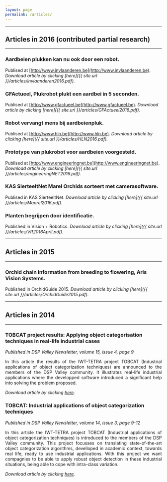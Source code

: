 ```yaml
---
layout: page
permalink: /articles/
---
```


----------------------------------------------------------------

## Articles in 2016 (contributed partial research)

----------------------------------------------------------------

### Aardbeien plukken kan nu ook door een robot.

Publised at [http://www.invlaanderen.be](http://www.invlaanderen.be). *Download article by clicking [here]({{ site.url }}/articles/invlaanderen2016.pdf).*

### GFActueel, Plukrobot plukt een aardbei in 5 seconden.

Publised at [http://www.gfactueel.be](http://www.gfactueel.be). *Download article by clicking [here]({{ site.url }}/articles/GFActueel2016.pdf).*

### Robot vervangt mens bij aardbeienpluk. 

Publised at [http://www.hln.be](http://www.hln.be). *Download article by clicking [here]({{ site.url }}/articles/HLN2016.pdf).*

### Prototype van plukrobot voor aardbeien voorgesteld.

Publised at [http://www.engineeringnet.be](http://www.engineeringnet.be). *Download article by clicking [here]({{ site.url }}/articles/engineeringNET2016.pdf).*

### KAS SierteeltNet Marel Orchids sorteert met camerasoftware. 

Publised in KAS SierteeltNet. *Download article by clicking [here]({{ site.url }}/articles/Maarel2016.pdf).*

### Planten begrijpen door identificatie.

Published in Vision + Robotics. *Download article by clicking [here]({{ site.url }}/articles/VR2016April.pdf).*

----------------------------------------------------------------

## Articles in 2015

----------------------------------------------------------------

### Orchid chain information from breeding to flowering, Aris Vision Systems.

Published in OrchidGuide 2015. *Download article by clicking [here]({{ site.url }}/articles/OrchidGuide2015.pdf).*

----------------------------------------------------------------

## Articles in 2014

----------------------------------------------------------------

### TOBCAT project results: Applying object categorisation techniques in real-life industrial cases

*Published in DSP Valley Newsletter, volume 15, issue 4, page 9*

<p style='text-align: justify;'>
In this article the results of the IWT-TETRA project TOBCAT (Industrial applications of object categorization techniques) are announced to the members of the DSP Valley community. It illustrates real-life industrial applications where the developped software introduced a significant help into solving the problem proposed.
</p>

*Download article by clicking [here](https://lirias.kuleuven.be/bitstream/123456789/460215/2/article.pdf).*

### TOBCAT: Industrial applications of object categorization techniques

*Published in DSP Valley Newsletter, volume 14, issue 3, page 9-12*

<p style='text-align: justify;'>
In this article the IWT-TETRA project TOBCAT (Industrial applications of object categorization techniques) is introduced to the members of the DSP Valley community. This project focusses on translating state-of-the-art object categorization algorithms, develloped in academic context, towards real life, ready to use industrial applications. With this project we want compagnies to be able to apply robust object detection in these industrial situations, being able to cope with intra-class variation.
</p>

*Download article by clicking [here](https://lirias.kuleuven.be/bitstream/123456789/404566/1/article.pdf).*
